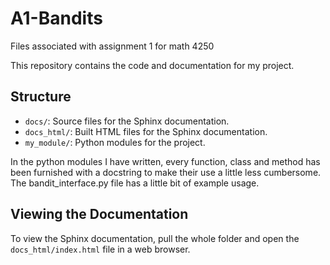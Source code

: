 # A1-Bandits
Files associated with assignment 1 for math 4250

This repository contains the code and documentation for my project.

## Structure

- `docs/`: Source files for the Sphinx documentation.
- `docs_html/`: Built HTML files for the Sphinx documentation.
- `my_module/`: Python modules for the project.

In the python modules I have written, every function, class and method has been furnished with a docstring
to make their use a little less cumbersome.  The bandit_interface.py file has a little bit of example usage.

## Viewing the Documentation

To view the Sphinx documentation, pull the whole folder and open the `docs_html/index.html` file in a web browser.

